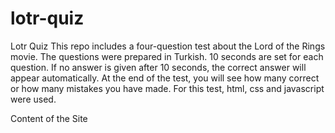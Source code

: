 # lotr-quiz
Lotr Quiz
This repo includes a four-question test about the Lord of the Rings movie.
The questions were prepared in Turkish.
10 seconds are set for each question.
If no answer is given after 10 seconds, the correct answer will appear automatically.
At the end of the test, you will see how many correct or how many mistakes you have made.
For this test, html, css and javascript were used.

Content of the Site
